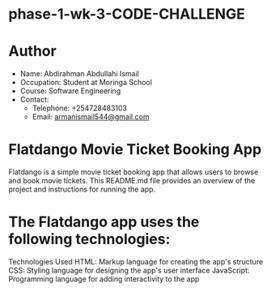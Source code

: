 # phase-1-wk-3-CODE-CHALLENGE

# Author

- Name: Abdirahman Abdullahi Ismail
- Occupation: Student at Moringa School
- Course: Software Engineering
- Contact:
  - Telephone: +254728483103
  - Email: armanismail544@gmail.com
  

# Flatdango Movie Ticket Booking App

Flatdango is a simple movie ticket booking app that allows users to browse and book movie tickets. This README.md file provides an overview of the project and instructions for running the app.
 
# The Flatdango app uses the following technologies:

Technologies Used
HTML: Markup language for creating the app's structure
CSS: Styling language for designing the app's user interface
JavaScript: Programming language for adding interactivity to the app



